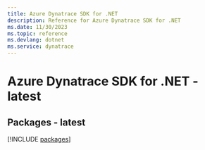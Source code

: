 ```yaml
---
title: Azure Dynatrace SDK for .NET
description: Reference for Azure Dynatrace SDK for .NET
ms.date: 11/30/2023
ms.topic: reference
ms.devlang: dotnet
ms.service: dynatrace
---
```

# Azure Dynatrace SDK for .NET - latest
## Packages - latest
[!INCLUDE [packages](dynatrace-index.md)]